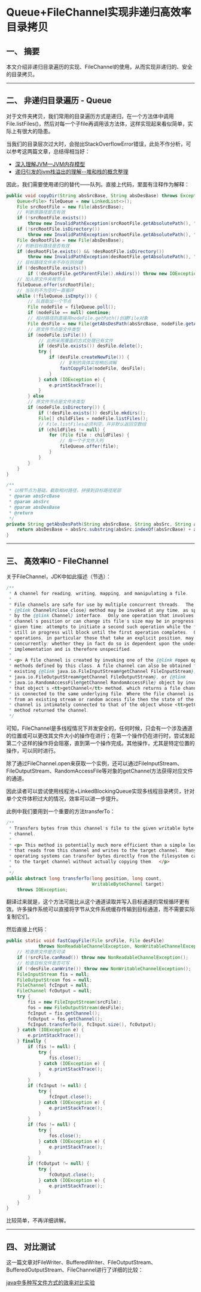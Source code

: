 # Queue+FileChannel实现非递归高效率目录拷贝

## 一、 摘要

本文介绍非递归目录遍历的实现、FileChannel的使用，从而实现非递归的、安全的目录拷贝。

---
## 二、 非递归目录遍历 - Queue

对于文件夹拷贝，我们常用的目录遍历方式是递归，在一个方法体中调用File.listFiles()，然后对每一个子file再调用该方法体，这样实现起来看似简单，实际上有很大的隐患。

当我们的目录层次过大时，会抛出StackOverflowError错误，此处不作分析，可以参考这两篇文章，总结得相当好：

- [深入理解JVM—JVM内存模型](https://www.cnblogs.com/dingyingsi/p/3760447.html)
- [递归引发的jvm栈溢出的理解--堆和栈的概念整理](https://blog.csdn.net/typing_yes_no/article/details/50961559)

因此，我们需要使用递归的替代——队列。直接上代码，里面有注释作为解释：
```java
public void copyDir(String absSrcBase, String absDesBase) throws Exception {
    Queue<File> fileQueue = new LinkedList<>();
    File srcRootFile = new File(absSrcBase);
    // 判断原路径是否有效
    if (!srcRootFile.exists())
        throw new InvalidPathException(srcRootFile.getAbsolutePath(), "Nothing to copy.");
    if (!srcRootFile.isDirectory()) 
        throw new InvalidPathException(srcRootFile.getAbsolutePath(), "Only a directory path accepted.");
    File desRootFile = new File(absDesBase);
    // 判断目标路径是否有效
    if (desRootFile.exists() && !desRootFile.isDirectory())
        throw new InvalidPathException(desRootFile.getAbsolutePath(), "Couldn't copy a directory to a file.");
    // 目标路径文件夹不存在则创建
    if (!desRootFile.exists())
        if (!desRootFile.getParentFile().mkdirs()) throw new IOException("Make dirs failed.");
    // 加入原文件夹根节点
    fileQueue.offer(srcRootFile);
    // 当队列不为空时一直循环
    while (!fileQueue.isEmpty()) {
        // 队首取出一个节点
        File nodeFile = fileQueue.poll();
        if (nodeFile == null) continue;
        // 相对路径则直接用nodeFile.getPath()创建File对象
        File desFile = new File(getAbsDesPath(absSrcBase, nodeFile.getAbsolutePath(), absDesBase));
        // 原文件节点是文件类型
        if (nodeFile.isFile()) {
            // 此例采用覆盖的方式处理已有文件
            if (desFile.exists()) desFile.delete();
            try {
                if (desFile.createNewFile()) {
                    // 复制的具体实现稍后讲解
                    fastCopyFile(nodeFile, desFile);
                }
            } catch (IOException e) {
                e.printStackTrace();
            }
        } else 
        // 原文件节点是文件夹类型
        if (nodeFile.isDirectory()) {
            if (!desFile.exists()) desFile.mkdirs();
            File[] childFiles = nodeFile.listFiles();
            // File.listFiles必须判空，并非默认返回空数组
            if (childFiles != null) {
                for (File file : childFiles) {
                    // 每一个子文件入列
                    fileQueue.offer(file);
                }
            }
        }
    }
}

/**
 * 以根节点为基础，截取相对路径，拼接到目标路径尾部
 * @param absSrcBase 
 * @param absSrc
 * @param absDesBase
 * @return
 */
private String getAbsDesPath(String absSrcBase, String absSrc, String absDesBase) {
    return absDesBase + absSrc.substring(absSrc.indexOf(absSrcBase) + absSrcBase.length());
}
```

---
## 三、 高效率IO - FileChannel

关于FileChannel，JDK中如此描述（节选）：
```java
/**
 * A channel for reading, writing, mapping, and manipulating a file.
 *
 * File channels are safe for use by multiple concurrent threads.  The
 * {@link Channel#close close} method may be invoked at any time, as specified
 * by the {@link Channel} interface.  Only one operation that involves the
 * channel's position or can change its file's size may be in progress at any
 * given time; attempts to initiate a second such operation while the first is
 * still in progress will block until the first operation completes.  Other
 * operations, in particular those that take an explicit position, may proceed
 * concurrently; whether they in fact do so is dependent upon the underlying
 * implementation and is therefore unspecified.
 *
 * <p> A file channel is created by invoking one of the {@link #open open}
 * methods defined by this class. A file channel can also be obtained from an
 * existing {@link java.io.FileInputStream#getChannel FileInputStream}, {@link
 * java.io.FileOutputStream#getChannel FileOutputStream}, or {@link
 * java.io.RandomAccessFile#getChannel RandomAccessFile} object by invoking
 * that object's <tt>getChannel</tt> method, which returns a file channel that
 * is connected to the same underlying file. Where the file channel is obtained
 * from an existing stream or random access file then the state of the file
 * channel is intimately connected to that of the object whose <tt>getChannel</tt>
 * method returned the channel.
 */
```

可知，FileChannel是多线程情况下并发安全的，任何时候，只会有一个涉及通道的位置或可以更改其文件大小的操作在进行；在第一个操作仍在进行时，尝试发起第二个这样的操作将会阻塞，直到第一个操作完成。其他操作，尤其是特定位置的操作，可以同时进行。

除了通过FileChannel.open来获取一个实例，还可以通过FileInputStream、FileOutputStream、RandomAccessFile等对象的getChannel方法获得对应文件的通道。

因此读者可以尝试使用线程池+LinkedBlockingQueue实现多线程目录拷贝，针对单个文件体积过大的情况，效率可以进一步提升。

此例中我们要用到一个重要的方法transferTo：
```java
/**
 * Transfers bytes from this channel's file to the given writable byte
 * channel.
 *
 * <p> This method is potentially much more efficient than a simple loop
 * that reads from this channel and writes to the target channel.  Many
 * operating systems can transfer bytes directly from the filesystem cache
 * to the target channel without actually copying them.  </p>
 *
 */
public abstract long transferTo(long position, long count,
                                WritableByteChannel target)
    throws IOException;
```

翻译过来就是，这个方法可能比从这个通道读取并写入目标通道的常规循环更有效。许多操作系统可以直接将字节从文件系统缓存传输到目标通道，而不需要实际复制它们。

然后直接上代码：
```java
public static void fastCopyFile(File srcFile, File desFile)
			throws NonReadableChannelException, NonWritableChannelException {
    // 检查原文件是否可读
    if (!srcFile.canRead()) throw new NonReadableChannelException();
    // 检查目标文件是否可写
    if (!desFile.canWrite()) throw new NonWritableChannelException();
    FileInputStream fis = null;
    FileOutputStream fos = null;
    FileChannel fcInput = null;
    FileChannel fcOutput = null;
    try {
        fis = new FileInputStream(srcFile);
        fos = new FileOutputStream(desFile);
        fcInput = fis.getChannel();
        fcOutput = fos.getChannel();
        fcInput.transferTo(0, fcInput.size(), fcOutput);
    } catch (IOException e) {
        e.printStackTrace();
    } finally {
        if (fis != null) {
            try {
                fis.close();
            } catch (IOException e) {
                e.printStackTrace();
            }
        }
        if (fcInput != null) {
            try {
                fcInput.close();
            } catch (IOException e) {
                e.printStackTrace();
            }
        }
        if (fos != null) {
            try {
                fos.close();
            } catch (IOException e) {
                e.printStackTrace();
            }
        }
        if (fcOutput != null) {
            try {
                fcOutput.close();
            } catch (IOException e) {
                e.printStackTrace();
            }
        }
    }
}
```

比较简单，不再详细讲解。

---
## 四、 对比测试

这一篇文章对FileWriter、BufferedWriter、FileOutputStream、BufferedOutputStream、FileChannel进行了详细的比较：

[java中多种写文件方式的效率对比实验](http://www.cnblogs.com/daoqidelv/p/6864403.html)
